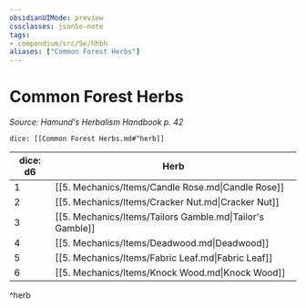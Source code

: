 ```yaml
---
obsidianUIMode: preview
cssclasses: json5e-note
tags:
- compendium/src/5e/hhbh
aliases: ["Common Forest Herbs"]
---
```

# Common Forest Herbs
*Source: Hamund's Herbalism Handbook p. 42* 

`dice: [[Common Forest Herbs.md#^herb]]`

| dice: d6 | Herb |
|----------|------|
| 1 | [[5. Mechanics/Items/Candle Rose.md\|Candle Rose]] |
| 2 | [[5. Mechanics/Items/Cracker Nut.md\|Cracker Nut]] |
| 3 | [[5. Mechanics/Items/Tailors Gamble.md\|Tailor's Gamble]] |
| 4 | [[5. Mechanics/Items/Deadwood.md\|Deadwood]] |
| 5 | [[5. Mechanics/Items/Fabric Leaf.md\|Fabric Leaf]] |
| 6 | [[5. Mechanics/Items/Knock Wood.md\|Knock Wood]] |
^herb